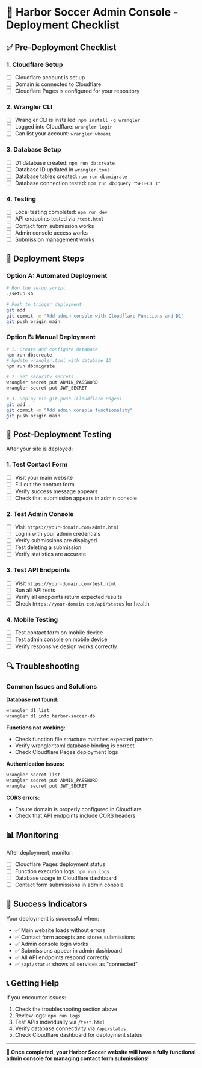# 🚀 Harbor Soccer Admin Console - Deployment Checklist

## ✅ Pre-Deployment Checklist

### 1. **Cloudflare Setup**
- [ ] Cloudflare account is set up
- [ ] Domain is connected to Cloudflare
- [ ] Cloudflare Pages is configured for your repository

### 2. **Wrangler CLI**
- [ ] Wrangler CLI is installed: `npm install -g wrangler`
- [ ] Logged into Cloudflare: `wrangler login`
- [ ] Can list your account: `wrangler whoami`

### 3. **Database Setup**
- [ ] D1 database created: `npm run db:create`
- [ ] Database ID updated in `wrangler.toml`
- [ ] Database tables created: `npm run db:migrate`
- [ ] Database connection tested: `npm run db:query "SELECT 1"`

### 4. **Testing**
- [ ] Local testing completed: `npm run dev`
- [ ] API endpoints tested via `/test.html`
- [ ] Contact form submission works
- [ ] Admin console access works
- [ ] Submission management works

## 🔧 Deployment Steps

### Option A: Automated Deployment
```bash
# Run the setup script
./setup.sh

# Push to trigger deployment
git add .
git commit -m "Add admin console with Cloudflare Functions and D1"
git push origin main
```

### Option B: Manual Deployment
```bash
# 1. Create and configure database
npm run db:create
# Update wrangler.toml with database ID
npm run db:migrate

# 2. Set security secrets
wrangler secret put ADMIN_PASSWORD
wrangler secret put JWT_SECRET

# 3. Deploy via git push (Cloudflare Pages)
git add .
git commit -m "Add admin console functionality"
git push origin main
```

## 🧪 Post-Deployment Testing

After your site is deployed:

### 1. **Test Contact Form**
- [ ] Visit your main website
- [ ] Fill out the contact form
- [ ] Verify success message appears
- [ ] Check that submission appears in admin console

### 2. **Test Admin Console**
- [ ] Visit `https://your-domain.com/admin.html`
- [ ] Log in with your admin credentials
- [ ] Verify submissions are displayed
- [ ] Test deleting a submission
- [ ] Verify statistics are accurate

### 3. **Test API Endpoints**
- [ ] Visit `https://your-domain.com/test.html`
- [ ] Run all API tests
- [ ] Verify all endpoints return expected results
- [ ] Check `https://your-domain.com/api/status` for health

### 4. **Mobile Testing**
- [ ] Test contact form on mobile device
- [ ] Test admin console on mobile device
- [ ] Verify responsive design works correctly

## 🔍 Troubleshooting

### Common Issues and Solutions

**Database not found:**
```bash
wrangler d1 list
wrangler d1 info harbor-soccer-db
```

**Functions not working:**
- Check function file structure matches expected pattern
- Verify wrangler.toml database binding is correct
- Check Cloudflare Pages deployment logs

**Authentication issues:**
```bash
wrangler secret list
wrangler secret put ADMIN_PASSWORD
wrangler secret put JWT_SECRET
```

**CORS errors:**
- Ensure domain is properly configured in Cloudflare
- Check that API endpoints include CORS headers

## 📊 Monitoring

After deployment, monitor:
- [ ] Cloudflare Pages deployment status
- [ ] Function execution logs: `npm run logs`
- [ ] Database usage in Cloudflare dashboard
- [ ] Contact form submissions in admin console

## 🎉 Success Indicators

Your deployment is successful when:
- ✅ Main website loads without errors
- ✅ Contact form accepts and stores submissions
- ✅ Admin console login works
- ✅ Submissions appear in admin dashboard
- ✅ All API endpoints respond correctly
- ✅ `/api/status` shows all services as "connected"

## 📞 Getting Help

If you encounter issues:
1. Check the troubleshooting section above
2. Review logs: `npm run logs`
3. Test APIs individually via `/test.html`
4. Verify database connectivity via `/api/status`
5. Check Cloudflare dashboard for deployment status

---

**🎯 Once completed, your Harbor Soccer website will have a fully functional admin console for managing contact form submissions!**
